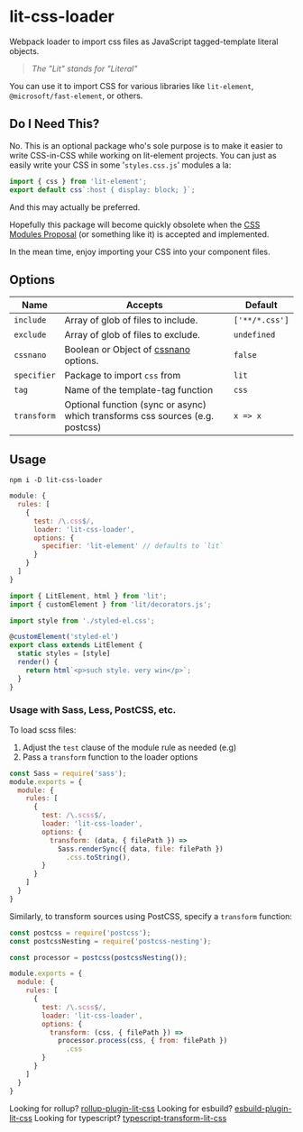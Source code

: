 # lit-css-loader

Webpack loader to import css files as JavaScript tagged-template literal objects.

> _The "Lit" stands for "Literal"_

You can use it to import CSS for various libraries like `lit-element`, 
`@microsoft/fast-element`, or others.

## Do I Need This?

No. This is an optional package who's sole purpose is to make it easier to write 
CSS-in-CSS while working on lit-element projects. You can just as easily write 
your CSS in some '`styles.css.js`' modules a la:

```js
import { css } from 'lit-element';
export default css`:host { display: block; }`;
```

And this may actually be preferred.

Hopefully this package will become quickly obsolete when the [CSS Modules 
Proposal][modulesprop] (or something like it) is accepted and implemented.

In the mean time, enjoy importing your CSS into your component files.

## Options

| Name        | Accepts                                                                       | Default        |
| ----------- | ----------------------------------------------------------------------------- | -------------- |
| `include`   | Array of glob of files to include.                                            | `['**/*.css']` |
| `exclude`   | Array of glob of files to exclude.                                            | `undefined`    |
| `cssnano`   | Boolean or Object of [cssnano][nanoopts] options.                             | `false`        |
| `specifier` | Package to import `css` from                                                  | `lit`          |
| `tag`       | Name of the template-tag function                                             | `css`          |
| `transform` | Optional function (sync or async) which transforms css sources (e.g. postcss) | `x => x`       |

## Usage

    npm i -D lit-css-loader

```js
module: {
  rules: [
    {
      test: /\.css$/,
      loader: 'lit-css-loader',
      options: {
        specifier: 'lit-element' // defaults to `lit`
      }
    }
  ]
}
```

```js
import { LitElement, html } from 'lit';
import { customElement } from 'lit/decorators.js';

import style from './styled-el.css';

@customElement('styled-el')
export class extends LitElement {
  static styles = [style]
  render() {
    return html`<p>such style. very win</p>`;
  }
}
```

### Usage with Sass, Less, PostCSS, etc.

To load scss files:

1.  Adjust the `test` clause of the module rule as needed (e.g)
2.  Pass a `transform` function to the loader options

```js
const Sass = require('sass');
module.exports = {
  module: {
    rules: [
      {
        test: /\.scss$/,
        loader: 'lit-css-loader',
        options: {
          transform: (data, { filePath }) =>
            Sass.renderSync({ data, file: filePath })
              .css.toString(),
        }
      }
    ]
  }
}
```

Similarly, to transform sources using PostCSS, specify a `transform` function:

```js
const postcss = require('postcss');
const postcssNesting = require('postcss-nesting');

const processor = postcss(postcssNesting());

module.exports = {
  module: {
    rules: [
      {
        test: /\.scss$/,
        loader: 'lit-css-loader',
        options: {
          transform: (css, { filePath }) =>
            processor.process(css, { from: filePath })
              .css
        }
      }
    ]
  }
}
```

Looking for rollup? [rollup-plugin-lit-css](../rollup-plugin-lit-css)
Looking for esbuild? [esbuild-plugin-lit-css](../esbuild-plugin-lit-css)
Looking for typescript? [typescript-transform-lit-css](../typescript-transform-lit-css)

[wds]: https://modern-web.dev/docs/dev-server/
[modulesprop]: https://github.com/w3c/webcomponents/issues/759
[nanoopts]: https://cssnano.co/docs/config-file/#configuration-options


